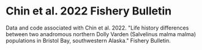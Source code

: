 # Chin et al. 2022 Fishery Bulletin
Data and code associated with Chin et al. 2022. "Life history differences between two anadromous northern Dolly Varden (Salvelinus malma malma) populations in Bristol Bay, southwestern Alaska." Fishery Bulletin.


